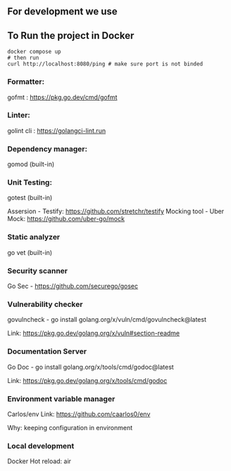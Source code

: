 ## For development we use

## To Run the project in Docker

```
docker compose up
# then run
curl http://localhost:8080/ping # make sure port is not binded
```


### Formatter: 
gofmt : https://pkg.go.dev/cmd/gofmt

### Linter: 
golint cli : https://golangci-lint.run

### Dependency manager: 
gomod (built-in)

### Unit Testing:
gotest (built-in)

Assersion - Testify: https://github.com/stretchr/testify
Mocking tool - Uber Mock: https://github.com/uber-go/mock

### Static analyzer

go vet (built-in)

### Security scanner

Go Sec - https://github.com/securego/gosec

### Vulnerability checker 

govulncheck - go install golang.org/x/vuln/cmd/govulncheck@latest

Link: https://pkg.go.dev/golang.org/x/vuln#section-readme

### Documentation Server

Go Doc - go install golang.org/x/tools/cmd/godoc@latest

Link: https://pkg.go.dev/golang.org/x/tools/cmd/godoc

### Environment variable manager

Carlos/env
Link: https://github.com/caarlos0/env

Why: keeping configuration in environment


### Local development

Docker
Hot reload: air






